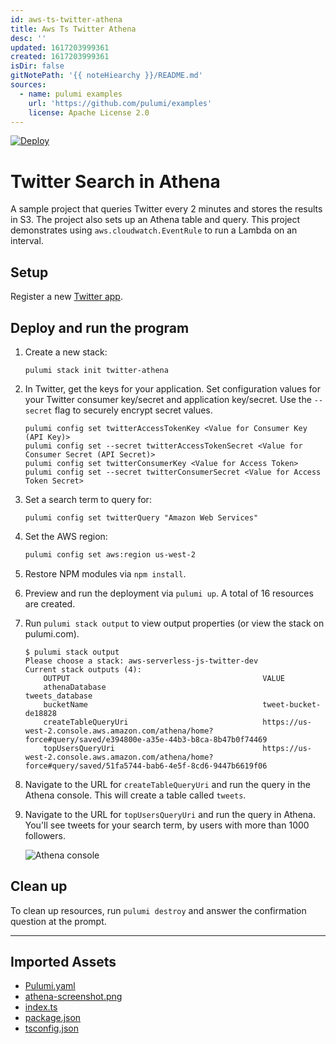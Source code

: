 ```yaml
---
id: aws-ts-twitter-athena
title: Aws Ts Twitter Athena
desc: ''
updated: 1617203999361
created: 1617203999361
isDir: false
gitNotePath: '{{ noteHiearchy }}/README.md'
sources:
  - name: pulumi examples
    url: 'https://github.com/pulumi/examples'
    license: Apache License 2.0
---
```

[![Deploy](https://get.pulumi.com/new/button.svg)](https://app.pulumi.com/new)

# Twitter Search in Athena

A sample project that queries Twitter every 2 minutes and stores the results in S3. The project also sets up an Athena table and query. This project demonstrates using `aws.cloudwatch.EventRule` to run a Lambda on an interval.

## Setup

Register a new [Twitter app](https://apps.twitter.com/). 

## Deploy and run the program

1. Create a new stack:

   ```
   pulumi stack init twitter-athena
   ```

2. In Twitter, get the keys for your application. Set configuration values for your Twitter consumer key/secret and application key/secret. Use the `--secret` flag to securely encrypt secret values.

   ```
   pulumi config set twitterAccessTokenKey <Value for Consumer Key (API Key)>
   pulumi config set --secret twitterAccessTokenSecret <Value for Consumer Secret (API Secret)> 
   pulumi config set twitterConsumerKey <Value for Access Token>
   pulumi config set --secret twitterConsumerSecret <Value for Access Token Secret>
   ```

3. Set a search term to query for:

   ```
   pulumi config set twitterQuery "Amazon Web Services"
   ```

4. Set the AWS region:

   ```bash
   pulumi config set aws:region us-west-2
   ```

5. Restore NPM modules via `npm install`.

6. Preview and run the deployment via `pulumi up`. A total of 16 resources are created.

7. Run `pulumi stack output` to view output properties (or view the stack on pulumi.com).

   ```
   $ pulumi stack output
   Please choose a stack: aws-serverless-js-twitter-dev
   Current stack outputs (4):
       OUTPUT                                           VALUE
       athenaDatabase                                   tweets_database
       bucketName                                       tweet-bucket-de18828
       createTableQueryUri                              https://us-west-2.console.aws.amazon.com/athena/home?force#query/saved/e394800e-a35e-44b3-b8ca-8b47b0f74469
       topUsersQueryUri                                 https://us-west-2.console.aws.amazon.com/athena/home?force#query/saved/51fa5744-bab6-4e5f-8cd6-9447b6619f06
   ```

8. Navigate to the URL for `createTableQueryUri` and run the query in the Athena console. This will create a table called `tweets`.

9. Navigate to the URL for `topUsersQueryUri` and run the query in Athena. You'll see tweets for your search term, by users with more than 1000 followers.

   ![Athena console](athena-screenshot.png)

## Clean up

To clean up resources, run `pulumi destroy` and answer the confirmation question at the prompt.

* * *

## Imported Assets

- [Pulumi.yaml](/assets/pulumi.yaml)
- [athena-screenshot.png](/assets/athena-screenshot.png)
- [index.ts](/assets/index.ts)
- [package.json](/assets/package.json)
- [tsconfig.json](/assets/tsconfig.json)

